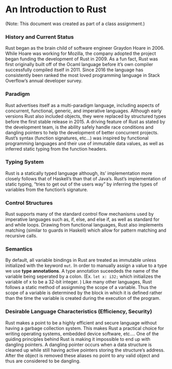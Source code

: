 # An Introduction to Rust
(Note: This document was created as part of a class assignment.)

### History and Current Status

Rust began as the brain child of software engineer Graydon Hoare in 2006. While Hoare was working for Mozilla, the company adopted the project began funding the development of Rust in 2009. As a fun fact, Rust was first originally built off of the Ocaml language before it’s own compiler successfully compiled itself in 2011. Since 2016 the language has consistently been ranked the most loved programming language in Stack Overflow’s annual developer survey. 

### Paradigm

Rust advertises itself as a multi-paradigm language, including aspects of concurrent, functional, generic, and imperative languages. Although early versions Rust also included objects, they were replaced by structured types before the first stable release in 2015. A driving feature of Rust as stated by the development team, is the ability safely handle race conditions and dangling pointers to help the development of better concurrent projects. Rust’s syntax (function signatures, etc…) was inspired by functional programming languages and their use of immutable data values, as well as inferred static typing from the function headers.

### Typing System

Rust is a statically typed language although, its’ implementation more closely follows that of Haskell’s than that of Java’s. Rust’s implementation of static typing, “tries to get out of the users way” by inferring the types of variables from the function’s signature.


### Control Structures
Rust supports many of the standard control flow mechanisms used by imperative languages such as, if, else, and else if, as well as standard for and while loops. Drawing from functional languages, Rust also implements matching (similar to guards in Haskell) which allow for pattern matching and recursive calls.

### Semantics
By default, all variable bindings in Rust are treated as immutable unless initialized with the keyword `mut`. In order to manually assign a value to a type we use **type annotations**. A type annotation suceededs the name of the variable being seperated by a colon. (Ex. `let x: i32;` which initializes the variable of x to be a 32-bit integer. ) Like many other languages, Rust follows a static method of assignming the scope of a variable. Thus the scope of a variable is determined by the block in which it is defined rather than the time the variable is created during the execution of the program.


### Desirable Language Characteristics (Efficiency, Security)

Rust makes a point to be a highly efficient and secure language without having a garbage collection system. This makes Rust a practical choice for writing operating systems, embedded device software, etc…. One of the guiding principles behind Rust is making it impossible to end up with dangling pointers. A dangling pointer occurs when a data structure is cleaned up while still having active pointers storing the structure’s address. After the object is removed these aliases no point to any valid object and thus are considered to be dangling.
